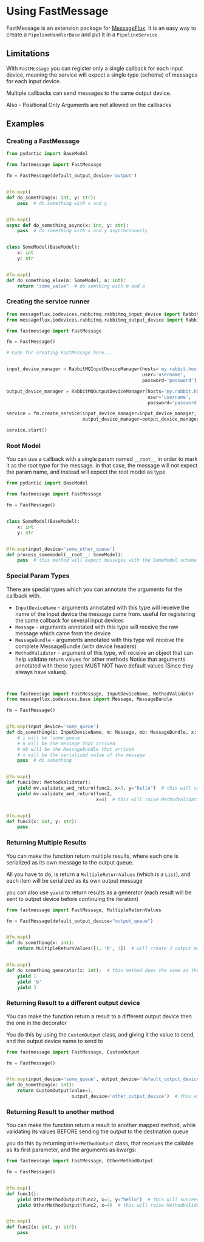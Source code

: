 # Using FastMessage

FastMessage is an extension package for [MessageFlux](https://messageflux.readthedocs.io).
It is an easy way to create a ```PipelineHandlerBase``` and put it in a ```PipelineService```

## Limitations

With ```FastMessage``` you can register only a single callback for each input device,
meaning the service will expect a single type (schema) of messages for each input device.

Multiple callbacks can send messages to the same output device.

Also - Positional Only Arguments are not allowed on the callbacks

## Examples

### Creating a FastMessage

```python
from pydantic import BaseModel

from fastmessage import FastMessage

fm = FastMessage(default_output_device='output')


@fm.map()
def do_something(x: int, y: str):
    pass  # do something with x and y


@fm.map()
async def do_something_async(x: int, y: str):
    pass  # do something with x and y asynchronously


class SomeModel(BaseModel):
    x: int
    y: str


@fm.map()
def do_something_else(m: SomeModel, a: int):
    return "some_value"  # do somthing with m and a

```

### Creating the service runner

```python
from messageflux.iodevices.rabbitmq.rabbitmq_input_device import RabbitMQInputDeviceManager
from messageflux.iodevices.rabbitmq.rabbitmq_output_device import RabbitMQOutputDeviceManager

from fastmessage import FastMessage

fm = FastMessage()

# Code for creating FastMessage here...


input_device_manager = RabbitMQInputDeviceManager(hosts='my.rabbit.host',
                                                  user='username',
                                                  password='password')

output_device_manager = RabbitMQOutputDeviceManager(hosts='my.rabbit.host',
                                                    user='username',
                                                    password='password')

service = fm.create_service(input_device_manager=input_device_manager,
                            output_device_manager=output_device_manager)

service.start()
```

### Root Model

You can use a callback with a single param named ```__root__``` in order to mark it as the root type for the message.
in that case, the message will not expect the param name, and instead will expect the root model as type

```python
from pydantic import BaseModel

from fastmessage import FastMessage

fm = FastMessage()


class SomeModel(BaseModel):
    x: int
    y: str


@fm.map(input_device='some_other_queue')
def process_somemodel(__root__: SomeModel):
    pass  # this method will expect messages with the SomeModel schema ({"x":1, "y":"some string"})  

```

### Special Param Types

There are special types which you can annotate the arguments for the callback with.

* ```InputDeviceName``` - arguments annotated with this type will receive the name of the input device the message came
  from. useful for registering the same callback for several input devices
* ```Message``` - arguments annotated with this type will receive the raw message which came from the device
* ```MessageBundle``` - arguments annotated with this type will receive the complete MessageBundle (with device headers)
* ```MethodValidator``` - argument of this type, will receive an object that can help validate return values for other
  methods
  Notice that arguments annotated with these types MUST NOT have default values (Since they always have values).

```python


from fastmessage import FastMessage, InputDeviceName, MethodValidator
from messageflux.iodevices.base import Message, MessageBundle

fm = FastMessage()


@fm.map(input_device='some_queue')
def do_something(i: InputDeviceName, m: Message, mb: MessageBundle, x: int):
    # i will be 'some_queue'
    # m will be the message that arrived
    # mb will be the MessageBundle that arrived
    # x will be the serialized value of the message
    pass  # do something


@fm.map()
def func1(mv: MethodValidator):
    yield mv.validate_and_return(func2, x=3, y="hello")  # this will succeed
    yield mv.validate_and_return(func2,
                                 x=4)  # this will raise MethodValidationError because y param is required but missing


@fm.map()
def func2(x: int, y: str):
    pass
```

### Returning Multiple Results

You can make the function return multiple results, where each one is serialized as its own message to the output queue.

All you have to do, is return a ```MultipleReturnValues``` (which is a ```List```), and each item will be serialized as
its own output message

you can also use ```yield``` to return results as a generator (each result will be sent to output device before
continuing the iteration)

```python
from fastmessage import FastMessage, MultipleReturnValues

fm = FastMessage(default_output_device="output_queue")


@fm.map()
def do_something(x: int):
    return MultipleReturnValues([1, 'b', 3])  # will create 3 output messages, one for each item


@fm.map()
def do_something_generator(x: int):  # this method does the same as the previous, but in a generator fashion
    yield 1
    yield 'b'
    yield 3
```

### Returning Result to a different output device

You can make the function return a result to a different output device then the one in the decorator

You do this by using the ```CustomOutput``` class, and giving it the value to send, and the output device name to
send to

```python
from fastmessage import FastMessage, CustomOutput

fm = FastMessage()


@fm.map(input_device='some_queue', output_device='default_output_device')
def do_something(x: int):
    return CustomOutput(value=1,
                        output_device='other_output_device')  # this will send the value 1 to 'other_output_device' instead of the default
```

### Returning Result to another method

You can make the function return a result to another mapped method, while validating its values BEFORE sending the
output to the destination queue

you do this by returning ```OtherMethodOutput``` class, that receives the callable as its first parameter, and the
arguments as kwargs:

```python
from fastmessage import FastMessage, OtherMethodOutput

fm = FastMessage()


@fm.map()
def func1():
    yield OtherMethodOutput(func2, x=3, y="hello")  # this will succeed
    yield OtherMethodOutput(func2, x=4)  # this will raise MethodValidationError because y param is required but missing


@fm.map()
def func2(x: int, y: str):
    pass
```